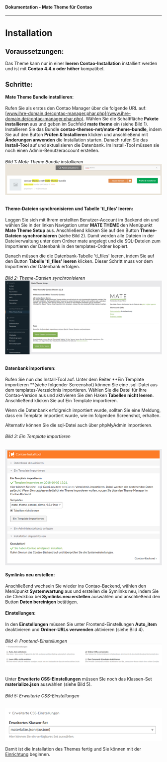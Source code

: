 #### Dokumentation - Mate Theme für Contao

---

# Installation

## Voraussetzungen:

Das Theme kann nur in einer **leeren Contao-Installation** installiert werden und ist mit **Contao 4.4.x oder höher** kompatibel.

## Schritte:

#### **Mate Theme Bundle installieren:**

Rufen Sie als erstes den Contao Manager über die folgende URL auf: [www.ihre-domain.de/contao-manager.phar.php](/www.ihre-domain.de/contao-manager.phar.php). Wählen Sie die Schaltfläche **Pakete installieren** aus und geben im Suchfeld **mate theme** ein \(siehe Bild 1\). Installieren Sie das Bundle **contao-themes-net/mate-theme-bundle**, indem Sie auf den Button **Prüfen & Installieren** klicken und anschließend mit **Änderungen anwenden** die Installation starten. Danach rufen Sie das **Install-Tool** auf und aktualisieren die Datenbank. Im Install-Tool müssen sie noch einen Admin-Benutzeraccount erstellen.

###### Bild 1: Mate Theme Bundle installieren ![](/mate-theme/images/bundle-installieren.png)

#### **Theme-Dateien synchronisieren und Tabelle 'tl\_files' leeren:**

Loggen Sie sich mit Ihrem erstellten Benutzer-Account im Backend ein und wählen Sie in der linken Navigation unter **MATE THEME** den Menüpunkt **Mate Theme Setup** aus. Anschließend klicken Sie auf den Button **Theme-Dateien synchronisieren** \(siehe Bild 2\). Damit werden alle Dateien in der Dateiverwaltung unter dem Ordner mate angelegt und die SQL-Dateien zum Importieren der Datenbank in den templates-Ordner kopiert.

Danach müssen die die Datenbank-Tabelle 'tl\_files' leeren, indem Sie auf den Button **Tabelle 'tl\_files' leeren** klicken. Dieser Schritt muss vor dem Importieren der Datenbank erfolgen.

###### Bild 2: Theme-Dateien synchronisieren![](/mate-theme/images/dateien-synchronisieren.png)

#### **Datenbank importieren:**

Rufen Sie nun das Install-Tool auf. Unter dem Reiter **Ein Template importieren **\(siehe folgender Screenshot\) können Sie eine .sql-Datei aus dem templates-Verzeichnis importieren. Wählen Sie die Datei für Ihre Contao-Version aus und aktivieren Sie den Haken **Tabellen nicht leeren**. Anschließend klicken Sie auf Ein Template importieren.

Wenn die Datenbank erfolgreich importiert wurde, sollten Sie eine Meldung, dass ein Template importiert wurde, wie im folgenden Screenshot, erhalten.

Alternativ können Sie die sql-Datei auch über phpMyAdmin importieren.

###### Bild 3: Ein Template importieren

![](/mate-theme/images/template_importieren.png)

#### **Symlinks neu erstellen:**

Anschließend wechseln Sie wieder ins Contao-Backend, wählen den Menüpunkt **Systemwartung** aus und erstellen die Symlinks neu, indem Sie die Checkbox bei **Symlinks neu erstellen** auswählen und anschließend den Button **Daten bereinigen** betätigen.

#### Einstellungen:

In den **Einstellungen** müssen Sie unter Frontend-Einstellungen **Auto\_item** deaktivieren und **Ordner-URLs verwenden** aktivieren \(siehe Bild 4\).

###### Bild 4: Frontend-Einstellungen![](/mate-theme/images/einstellungen.png)

Unter **Erweiterte CSS-Einstellungen** müssen SIe noch das Klassen-Set **materialize.json** auswählen \(siehe Bild 5\).

###### Bild 5: Erweiterte CSS-Einstellungen

![](/mate-theme/images/advanced_classes_einstellungen.png)

Damit ist die Installation des Themes fertig und Sie können mit der [Einrichtung](/mate-theme/einrichtung.md) beginnen.

